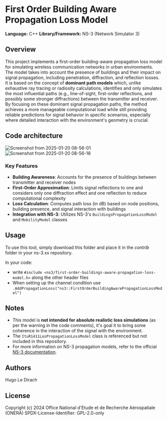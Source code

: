 # First Order Building Aware Propagation Loss Model

**Language:** C++
**Library/Framework:** NS-3 (Network Simulator 3)

## Overview
This project implements a first-order building-aware propagation loss model for simulating wireless communication networks in urban environments. The model takes into account the presence of buildings and their impact on signal propagation, including penetration, diffraction, and reflection losses.
It is based on the concept of **dominant path models** which, unlike exhaustive ray tracing or radiosity calculations, identifies and only simulates the most influential paths (e.g., line-of-sight, first-order reflections, and possibly some stronger diffractions) between the transmitter and receiver. By focusing on these dominant signal propagation paths, the method achieves a more manageable computational load while still providing reliable predictions for signal behavior in specific scenarios, especially where detailed interaction with the environment's geometry is crucial.

## Code architecture
![Screenshot from 2025-01-20 08-56-01](https://github.com/user-attachments/assets/270b27d7-77dc-40b2-9f12-158878ddacd2)
![Screenshot from 2025-01-20 08-56-18](https://github.com/user-attachments/assets/1ed38dbe-bcef-44e1-80a7-f8e46f225c78)

### Key Features

* **Building Awareness**: Accounts for the presence of buildings between transmitter and receiver nodes
* **First-Order Approximation**: Limits signal reflections to one and considers only one diffraction effect and one reflection to reduce computational complexity
* **Loss Calculation**: Computes path loss (in dB) based on node positions, building presence, and signal interaction with buildings
* **Integration with NS-3**: Utilizes NS-3's `BuildingsPropagationLossModel` and `MobilityModel` classes

## Usage

To use this tool, simply download this folder and place it in the _contrib_ folder in your ns-3.xx repository.

In your code:
* write `#include <ns3/first-order-buildings-aware-propagation-loss-model.h>` along the other header files
* When setting up the channel condition use `.AddPropagationLoss("ns3::FirstOrderBuildingAwarePropagationLossModel")`

## Notes

* This model is **not intended for absolute realistic loss simulations** (as per the warning in the code comments), it's goal it to bring some coherence in the interaction of the signal with the environment.
* The `ItuR1411LosPropagationLossModel` class is referenced but not included in this repository.
* For more information on NS-3 propagation models, refer to the official [NS-3 documentation](https://www.nsnam.org/docs/).

## Authors

Hugo Le Dirach 

## License
Copyright (c) 2024 Office National d'Etude et de Recherche Aérospatiale (ONERA)
SPDX-License-Identifier: GPL-2.0-only
